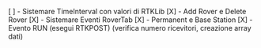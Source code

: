 [ ] - Sistemare TimeInterval con valori di RTKLib
[X] - Add Rover e Delete Rover
[X] - Sistemare Eventi RoverTab
[X] - Permanent e Base Station
[X] - Evento RUN (esegui RTKPOST) (verifica numero ricevitori, creazione array dati)